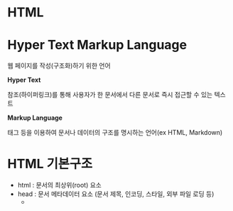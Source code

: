 # HTML

# **Hyper Text Markup Language**

웹 페이지를 작성(구조화)하기 위한 언어

**Hyper Text**

참조(하이퍼링크)를 통해 사용자가 한 문서에서 다른 문서로 즉시 접근할 수 있는 텍스트

**Markup Language**

태그 등을 이용하여 문서나 데이터의 구조를 명시하는 언어(ex HTML, Markdown)

# HTML 기본구조

- html : 문서의 최상위(root) 요소
- head : 문서 메타데이터 요소 (문서 제목, 인코딩, 스타일, 외부 파일 로딩 등)
    - <title> : 브라우저 상단 타이틀
    - <meta> : 문서 레벨 메타데이터 요소
        - Open Graph Protocol : thumbnail
    - <link> : 외부 리소스 연결 요소 (CSS 파일, favicon 등)
    - <script> : 스크립트 요소 (JavaScript 파일/코드)
    - <style> : CSS 직접 작성
- body : 문서 본문 요소

```html
<!DOCTYPE html>
<html lang='en'>
<head>
	<title>HTML 수업</title>
	<meta charset="UTF-8">
	<link href="style.css" rel="stylesheet">
	<script src = "javascript.js"></script>
	<style>
		p {
			color: black;
		}
	</style>
</head>
<body>
	<!-- 이것은 주석(ctrl + /)입니다. -->
	<h1>나의 첫번째 HTML</h1>
	<p>이것은 본문입니다.</p>
	<span>이것인 인라인요소</span>
	<a href="https://www.naver.com">네이버로 이동</a>
</body>
</html>
```

## Element

- HTML의 요소는 태그와 내용(contents)으로 구성
    
    <h1>contents</h1>
    

   여는 태그         닫는 태그

- 내용이 없는 태그
    - br, hr, img, input, link, meta
- 요소는 중첩될 수 있음

## Attribute

- 태그별로 사용할 수 있는 속성이 다름
    
    <a href=”https://google.com”></a>
    
       속성명            속성값
    
- 속성 스타일 가이드 : 공백은 No / “” 사용
- 요소의 시작 태그에 작성하며 보통 이름과 값이 하나의 쌍으로 존재
- 태그와 상관없이 사용 가능한 속성(HTML Global Attribute)들도 있음
    - id : 문서 전체에서 유일한 고유 식별자 지정
    - class : 공백으로 구분된 해당 요소의 클래스의 목록 (CSS, JS에서 요소를 선택하거나 접근)
    - data-* : 페이지에 개인 사용자 정의 데이터를 저장하기 위해 사용
    - style : inline 스타일
    - title : 요소에 대한 추가 정보 지정
    - tabindex : 요소의 탭 순서
    

## Semantic Tag

- HTML 태그가 특정 목적, 역할 및 의미적 가치를 가지는 것
    
    ex) h1 태그는 ‘이 페이지에서 최상위 제목’인 텍스트를 감싸는 역할
    
- 검색 엔진 최적화(SEO)를 위해 메타태그, 시멘틱태그 등을 통한 마크업을 효과적으로 활용하기
- Non semantic tag : div(division), span 등
- 대표적인 시맨틱 태그

![Untitled](HTML%20b8dd9538d342471daffab22765c721cc/Untitled.png)

```html
<div>
	<div></div>
</div>
<div>
	<div></div>
	<div></div>
</div>
<div></div>

<!-- sematic tag -->

<header>
	<nav></nav>
</header>
<section>
	<article></article>
	<article></article>
</section>
<footer></footer>
```

## Rendering

- 웹사이트 코드를 사용자가 보게 되는 웹 사이트로 바꾸는 과정
- DOM(document Object Model) 트리
    - HTML 문서 내의 각 요소에 접근/수정에 필요한 property와 method 제공

![Untitled](HTML%20b8dd9538d342471daffab22765c721cc/Untitled%201.png)

# HTML 문서 구조화

- 인라인 요소 : 글자처럼 취급
- 블록 요소 : 한 줄 모두 사용
- 텍스트 요소

| <a></a> | href 속성을 활용하여 다른 URL로 연결하는 하이퍼링크 생성 |
| --- | --- |
| <strong></strong> | 굵은 글씨 요소 |
| <em></em> = <b></b> | 기울임 글씨 요소 |
| <br> | 텍스트 내에 줄 바꿈 생성 |
| <img> | src 속성을 활용하여 이미지 표현 |
| <span></span> = <i></i> | 의미 없는 인라인 컨테이너 |
|  |  |
| <p></p> | 하나의 문단(paragraph) |
| <hr> | 문단 레벨 요소에서의 주제의 분리를 의미하며 수평선으로 표현됨 (A Horizontal Rule) |
| <ol></ol>
<ul></ul> | 순서가 있는 리스트
순서가 없는 리스트 |
| <pre></pre> | HTML에 작성한 내용을 그대로 표현 (글씨체 변환)
보통 고정폭 글꼴이 사용되고 공백문자를 유지 |
| <blockquote></blockquote> | 텍스트가 긴 인용문
주로 들여쓰기를 한 것으로 표현됨 |
| <div></div> | 의미 없는 블록 레벨 컨테이너 |

## form

- 정보(데이터)를 서버에 제출하기 위해 사용하는 태그
- 기본 속성
    - action : form을 처리할 서버의 URL (데이터를 보낼 곳)
    - method : form을 제출할 때 사용할 HTTP 메서드 (GET or POST)
    - enctype : 메서드가 POST인 경우 데이터의 유형
        - application/x-www-form-urlencoded : 기본값
        - multipart/form-data : 파일 전송시 (input type이 file 인 경우)

## input

- 다양한 타입을 가지는 입력 데이터 유형과 위젯이 제공됨
- input 요소의 동작은 type에 따라 달라지므로, 각각 내용 숙지 필요
- 대표 속성
    - name : form control에 적용되는 이름 (이름/값 페어로 전송됨)
    - value : form control에 적용되는 값 (이름/값 페어로 전송됨)
    - required, readonly, autofocus, autocomplete, disabled 등
- input label
    - label을 클릭하여 input 자체의 초점을 맞추거나 활성화 시킬 수 있음
    - <input>에 id 속성을, <label>에는 for 속성을 활용하여 상호 연관을 시킴
- 일반
    - text : 일반 텍스트 입력
    - password : 입력 시 값이 보이지 않고 문자를 특수기호(*)로 표현
    - email : 이메일 형식이 아닌 경우 form 제출 불가
    - number : min, max, step 속성을 활용하여 숫자 범위 설정 가능
    - file : accept 속성을 활용하여 파일 타입 지정 가능
- 항목 중 선택
    - 일반적으로 label 태그와 함께 사용하여 선택항목을 작성
    - checkbox : 다중 선택
    - radio : 단일 선택
- 기타
    - color : color picker
    - date : date picker
    - hidden : 사용자에게 보이지 않는 input
    

```html
<form action="/search" method="GET">
	<input type="text" name="q">
</form>

<lable for="agreetment">개인정보 수집에 동의합니다.</label>
<input type="checkbox" name="agreement" id="agreement">
```

```html
<!DOCTYPE html>
<html lang="en">
<head>
  <meta charset="UTF-8">
  <meta http-equiv="X-UA-Compatible" content="IE=edge">
  <meta name="viewport" content="width=device-width, initial-scale=1.0">
  <title>Document</title>
</head>
<body>
  <h1>Form 활용 실습</h1>
    <form action="">

      <!-- autofocus 및 label 확인 -->
      <div class="input-group">
        <label for="username">아이디</label>
      </div>
      <input type="text" name="username" id="username" autofocus>

      <!-- disabled 및 value 확인 -->
      <div class="input-group">
        <label for="name">이름</label>
      </div>
      <input type="text" name="name" value="홍길동" id="name" disabled>

      <!-- label 확인 -->
      <div class="input-group">
        <label for="agreement">개인정보 수집에 동의합니다</label>
      </div>
      <input type="checkbox" name="agreement" id="agreement">
      <div class="input-group">
        <label>최종 제출을 확인합니다.</label>
      </div>
      <input type="checkbox">
    </form>
    <input type="submit" value="제출">
</body>
</html>
```